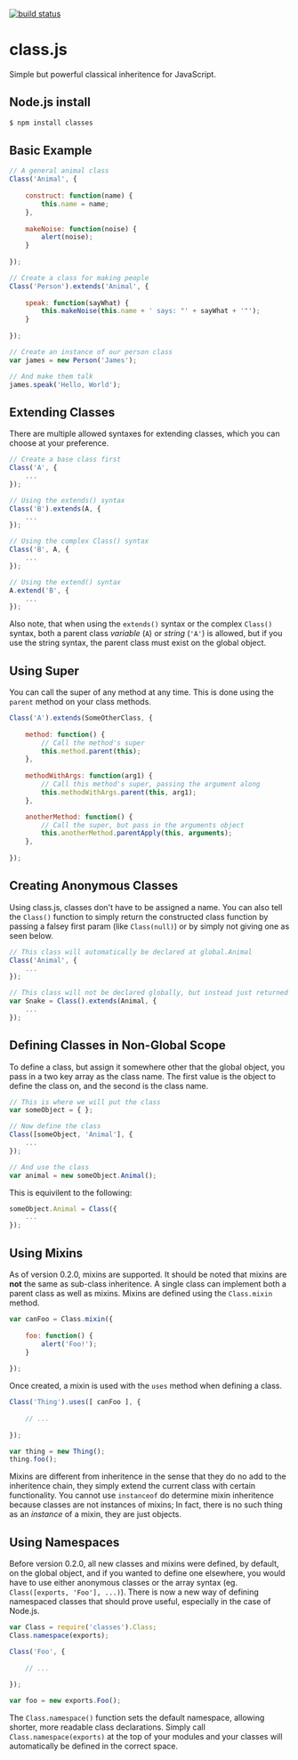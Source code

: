 [![build status](https://secure.travis-ci.org/kbjr/class.js.png)](http://travis-ci.org/kbjr/class.js)
# class.js

Simple but powerful classical inheritence for JavaScript.

## Node.js install

```bash
$ npm install classes
```

## Basic Example

```javascript
// A general animal class
Class('Animal', {
    
    construct: function(name) {
        this.name = name;
    },
    
    makeNoise: function(noise) {
        alert(noise);
    }
    
});

// Create a class for making people
Class('Person').extends('Animal', {
    
    speak: function(sayWhat) {
        this.makeNoise(this.name + ' says: "' + sayWhat + '"');
    }
    
});

// Create an instance of our person class
var james = new Person('James');

// And make them talk
james.speak('Hello, World');
```

## Extending Classes

There are multiple allowed syntaxes for extending classes, which you can choose at your preference.

```javascript
// Create a base class first
Class('A', {
    ...
});

// Using the extends() syntax
Class('B').extends(A, {
    ...
});

// Using the complex Class() syntax
Class('B', A, {
    ...
});

// Using the extend() syntax
A.extend('B', {
    ...
});
```

Also note, that when using the `extends()` syntax or the complex `Class()` syntax, both a parent class _variable_ (`A`) or _string_ (`'A'`) is allowed, but if you use the string syntax, the parent class must exist on the global object.

## Using Super

You can call the super of any method at any time. This is done using the `parent` method on your class methods.

```javascript
Class('A').extends(SomeOtherClass, {
    
    method: function() {
        // Call the method's super
        this.method.parent(this);
    },
    
    methodWithArgs: function(arg1) {
        // Call this method's super, passing the argument along
        this.methodWithArgs.parent(this, arg1);
    },

    anotherMethod: function() {
        // Call the super, but pass in the arguments object
        this.anotherMethod.parentApply(this, arguments);
    },
    
});
```

## Creating Anonymous Classes

Using class.js, classes don't have to be assigned a name. You can also tell the `Class()` function to simply return the constructed class function by passing a falsey first param (like `Class(null)`) or by simply not giving one as seen below.

```javascript
// This class will automatically be declared at global.Animal
Class('Animal', {
    ...
});

// This class will not be declared globally, but instead just returned
var Snake = Class().extends(Animal, {
    ...
});
```

## Defining Classes in Non-Global Scope

To define a class, but assign it somewhere other that the global object, you pass in a two key array as the class name. The first value is the object to define the class on, and the second is the class name.

```javascript
// This is where we will put the class
var someObject = { };

// Now define the class
Class([someObject, 'Animal'], {
    ...
});

// And use the class
var animal = new someObject.Animal();
```

This is equivilent to the following:

```javascript
someObject.Animal = Class({
	...
});
```

## Using Mixins

As of version 0.2.0, mixins are supported. It should be noted that mixins are __not__ the same as sub-class inheritence. A single class can implement both a parent class as well as mixins. Mixins are defined using the `Class.mixin` method.

```javascript
var canFoo = Class.mixin({
	
	foo: function() {
		alert('Foo!');
	}
	
});
```

Once created, a mixin is used with the `uses` method when defining a class.

```javascript
Class('Thing').uses([ canFoo ], {
	
	// ...
	
});

var thing = new Thing();
thing.foo();
```

Mixins are different from inheritence in the sense that they do no add to the inheritence chain, they simply extend the current class with certain functionality. You cannot use `instanceof` do determine mixin inheritence because classes are not instances of mixins; In fact, there is no such thing as an _instance_ of a mixin, they are just objects.

## Using Namespaces

Before version 0.2.0, all new classes and mixins were defined, by default, on the global object, and if you wanted to define one elsewhere, you would have to use either anonymous classes or the array syntax (eg. `Class([exports, 'Foo'], ...)`). There is now a new way of defining namespaced classes that should prove useful, especially in the case of Node.js.

```javascript
var Class = require('classes').Class;
Class.namespace(exports);

Class('Foo', {
	
	// ...
	
});

var foo = new exports.Foo();
```

The `Class.namespace()` function sets the default namespace, allowing shorter, more readable class declarations. Simply call `Class.namespace(exports)` at the top of your modules and your classes will automatically be defined in the correct space.






















